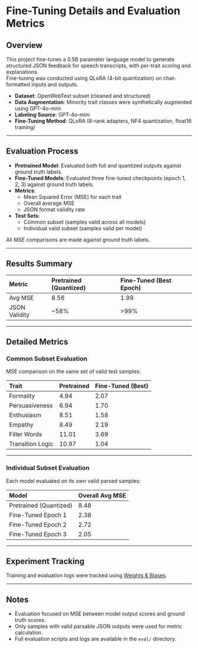 # Fine-Tuning Details and Evaluation Metrics

## Overview

This project fine-tunes a 0.5B parameter language model to generate structured JSON feedback for speech transcripts, with per-trait scoring and explanations.  
Fine-tuning was conducted using QLoRA (4-bit quantization) on chat-formatted inputs and outputs.

- **Dataset**: OpenWebText subset (cleaned and structured)
- **Data Augmentation**: Minority trait classes were synthetically augmented using GPT-4o-mini
- **Labeling Source**: GPT-4o-mini
- **Fine-Tuning Method**: QLoRA (8-rank adapters, NF4 quantization, float16 training)

---

## Evaluation Process

- **Pretrained Model**: Evaluated both full and quantized outputs against ground truth labels.
- **Fine-Tuned Models**: Evaluated three fine-tuned checkpoints (epoch 1, 2, 3) against ground truth labels.
- **Metrics**:
  - Mean Squared Error (MSE) for each trait
  - Overall average MSE
  - JSON format validity rate
- **Test Sets**:
  - Common subset (samples valid across all models)
  - Individual valid subset (samples valid per model)

All MSE comparisons are made against ground truth labels.

---

## Results Summary

| Metric | Pretrained (Quantized) | Fine-Tuned (Best Epoch) |
|:---|:---|:---|
| Avg MSE | 8.56 | 1.99 |
| JSON Validity | ~58% | >99% |

---

## Detailed Metrics

### Common Subset Evaluation

MSE comparison on the same set of valid test samples:

| Trait | Pretrained | Fine-Tuned (Best) |
|:---|:---|:---|
| Formality | 4.94 | 2.07 |
| Persuasiveness | 6.94 | 1.70 |
| Enthusiasm | 8.51 | 1.58 |
| Empathy | 8.49 | 2.19 |
| Filler Words | 11.01 | 3.69 |
| Transition Logic | 10.97 | 1.04 |

---

### Individual Subset Evaluation

Each model evaluated on its own valid parsed samples:

| Model | Overall Avg MSE |
|:---|:---|
| Pretrained (Quantized) | 8.48 |
| Fine-Tuned Epoch 1 | 2.38 |
| Fine-Tuned Epoch 2 | 2.72 |
| Fine-Tuned Epoch 3 | 2.05 |

---

## Experiment Tracking

Training and evaluation logs were tracked using [Weights & Biases](https://wandb.ai/jcdingjobs-independent/LLM-fine-tune/runs/dg968a8f?nw=nwuserjcdingjobs).

---

## Notes

- Evaluation focused on MSE between model output scores and ground truth scores.
- Only samples with valid parsable JSON outputs were used for metric calculation.
- Full evaluation scripts and logs are available in the `eval/` directory.